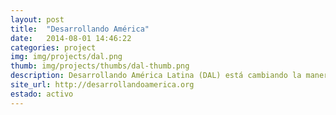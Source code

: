 ```yaml
---
layout: post
title:  "Desarrollando América"
date:   2014-08-01 14:46:22
categories: project
img: img/projects/dal.png
thumb: img/projects/thumbs/dal-thumb.png
description: Desarrollando América Latina (DAL) está cambiando la manera en que los ciudadanos se relacionan con sus comunidades, ciudades, países y con la región en su conjunto. Siendo aún muchos los problemas sociales comunes, el poder de la tecnología, los datos abiertos y la colaboración entre actores sociales, abre nuevas oportunidades y herramientas para convertirnos en el motor de cambio. Para ello impulsamos el desarrollo de aplicaciones innovadoras, sustentables, escalables y de alto impacto social,gracias a la comunidad de emprendedores, desarrolladores, diseñadores y mentes creativas que, en conjunto a sus gobiernos y organizaciones locales, se reunen a co-crear soluciones que impacten positivamente a los ciudadanos. ¿La meta? Fomentar una cultura y una comunidad de innovación y emprendimiento social en Latinoamérica.
site_url: http://desarrollandoamerica.org
estado: activo
---
```

